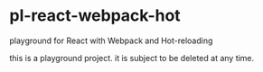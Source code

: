 # pl-react-webpack-hot
playground for React with Webpack and Hot-reloading

this is a playground project.
it is subject to be deleted at any time.
